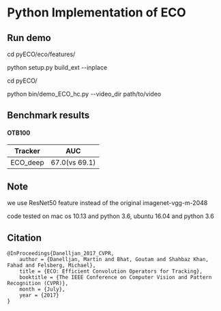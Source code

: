 # Python Implementation of ECO

## Run demo
cd pyECO/eco/features/

python setup.py build_ext --inplace

cd pyECO/

python bin/demo_ECO_hc.py --video_dir path/to/video

## Benchmark results
#### OTB100  

| Tracker           | AUC           |
| ----------------- | ------------- |
| ECO_deep          | 67.0(vs 69.1) |

## Note
we use ResNet50 feature instead of the original imagenet-vgg-m-2048

code tested on mac os 10.13 and python 3.6, ubuntu 16.04 and python 3.6 

## Citation
	@InProceedings{Danelljan_2017_CVPR,
		author = {Danelljan, Martin and Bhat, Goutam and Shahbaz Khan, Fahad and Felsberg, Michael},
		title = {ECO: Efficient Convolution Operators for Tracking},
		booktitle = {The IEEE Conference on Computer Vision and Pattern Recognition (CVPR)},
		month = {July},
		year = {2017}
	}
